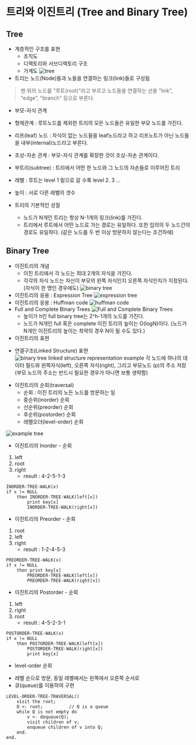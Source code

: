 # 트리와 이진트리 (Tree and Binary Tree)

## Tree
- 계층적인 구조를 표현
    * 조직도
    * 디렉토리와 서브디렉토리 구조
    * 가계도
    ![tree](https://t1.daumcdn.net/cfile/tistory/2672FD3D5892B6BE0E)
- 트리는 노드(Node)들과 노들을 연결하는 링크(link)들로 구성됨
> 맨 위의 노드를 "루트(root)"라고 부르고 노드들을 연결하는 선을 "link", "edge", "branch" 등으로 부른다.
- 부모-자식 관계 
- 형제관계 : 루트노드를 제외한 트리의 모든 노드들은 유일한 부모 노드를 가진다.
- 리프(leaf) 노드 : 자식이 없는 노드들을 leaf노드라고 하고 리프노트가 아닌 노드들을 내부(internal)노드라고 부른다.
- 조상-자손 관계 : 부모-자식 관계를 확장한 것이 조상-자손 관계이다.
- 부트리(subtree) : 트리에서 어떤 한 노드와 그 노드의 자손들로 이루어진 트리
- 레벨 : 루트는 level 1 밑으로 갈 수록 level 2. 3 ...
- 높이 : 서로 다른 레벨의 갯수

- 트리의 기본적인 성질
    * 노드가 N개인 트리는 항상 N-1개의 링크(link)를 가진다.
    * 트리에서 루트에서 어떤 노드로 가는 경로는 유일하다. 또한 임의의 두 노드간의 경로도 유일하다. (같은 노드를 두 번 이상 방문하지 않는다는 조건하에)

## Binary Tree
- 이진트리의 개념
    * 이진 트리에서 각 노드는 최대 2개의 자식을 가진다.
    * 각각의 자식 노드는 자신이 부모의 왼쪽 자식인지 오른쪽 자식인지가 지정된다.(자식이 한 명인 경우에도)
    ![binary tree](https://t1.daumcdn.net/cfile/tistory/2116B34557D7E5A22C)
- 이진트리의 응용 : Expression Tree
![expression tree](https://upload.wikimedia.org/wikipedia/commons/thumb/c/c4/Expression_Tree.svg/1280px-Expression_Tree.svg.png)
- 이진트리의 응용 : Huffman code
![huffman code](https://kamilmysliwiec.com/wp-content/uploads/2017/04/chart.png)
- Full and Complete Binary Trees
    ![Full and Complete Binary Trees](https://www.differencebetween.com/wp-content/uploads/2011/05/DifferenceBetween_Full_Binary_Tree.jpg)
    * 높이가 h인 full binary tree는 2^h-1개의 노드를 가진다.
    * 노드가 N개인 full 혹은 complete 이진 트리의 높이는 O(logN)이다. (노드가 N개인 이진트리의 높이는 최악의 경우 N이 될 수도 있다.)
- 이진트리의 표현
* 연결구조(Linked Structure) 표현
![binary tree linked structure representation example](http://interactivepython.org/runestone/static/Java/_images/simpleBST.png)
각 노드에 하나의 데이터 필드와 왼쪽자식(left), 오른쪽 자식(right), 그리고 부모노드 (p)의 주소 저장 (부모 노드의 주소는 반드시 필요한 경우가 아니면 보통 생략함)
- 이진트리의 순회(traversal)
    * 순회 : 이진 트리의 노든 노드를 방문하는 일
    * 중순위(inorder) 순회
    * 선순위(preorder) 순회
    * 후순위(postorder) 순회
    * 레벨오더(level-order) 순회

![example tree](https://www.geeksforgeeks.org/wp-content/uploads/2009/06/tree12.gif)
- 이진트리의 Inorder - 순회
1. left
2. root
3. right
    * result : 4-2-5-1-3
```
INORDER-TREE-WALK(x)
if x != NULL
    then INORDER-TREE-WALK(left[x])
        print key[x]
        INORDER-TREE-WALK(right[x])
```
- 이진트리의 Preorder - 순회
1. root
2. left
3. right
    * result : 1-2-4-5-3
```
PREORDER-TREE-WALK(x)
if x != NULL
    then print key[x]
        PREORDER-TREE-WALK(left[x])
        PREORDER-TREE-WALK(right[x])
```
- 이진트리의 Postorder - 순회
1. left
2. right
3. root
    * result : 4-5-2-3-1
```
POSTORDER-TREE-WALK(x)
if x != NULL
    then POSTORDER-TREE-WALK(left[x])
        POSTORDER-TREE-WALK(right[x])
        print key[x]
```
- level-order 순회
* 레벨 순으로 방문, 동일 레벨에서는 왼쪽에서 오른쪽 순서로
* 큐(queue)를 이용하여 구현
```
LEVEL-ORDER-TREE-TRAVERSAL()
    visit the root;
    Q <- root;          // Q is a queue
    while Q is not empty do
        v <- dequeue(Q);
        visit children of v;
        enqueue children of v into Q;
    end.
end.
```